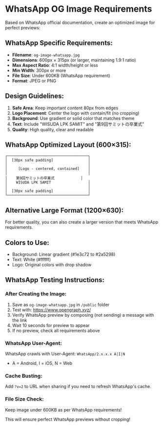 # WhatsApp OG Image Requirements

Based on WhatsApp official documentation, create an optimized image for perfect previews:

## WhatsApp Specific Requirements:
- **Filename**: `og-image-whatsapp.jpg`
- **Dimensions**: 600px × 315px (or larger, maintaining 1.9:1 ratio)
- **Max Aspect Ratio**: 4:1 width/height or less
- **Min Width**: 300px or more
- **File Size**: Under 600KB (WhatsApp requirement)
- **Format**: JPEG or PNG

## Design Guidelines:
1. **Safe Area**: Keep important content 80px from edges
2. **Logo Placement**: Center the logo with contain/fit (no cropping)
3. **Background**: Use gradient or solid color that matches theme
4. **Text**: Include "WISUDA LPK SAMIT" and "第9回サミットの卒業式"
5. **Quality**: High quality, clear and readable

## WhatsApp Optimized Layout (600×315):
```
┌─────────────────────────────────────┐
│  [30px safe padding]                │
│                                     │
│     [Logo - centered, contained]    │
│                                     │
│    第9回サミットの卒業式            │
│    WISUDA LPK SAMIT                 │
│                                     │
│  [30px safe padding]                │
└─────────────────────────────────────┘
```

## Alternative Large Format (1200×630):
For better quality, you can also create a larger version that meets WhatsApp requirements.

## Colors to Use:
- Background: Linear gradient (#1e3c72 to #2a5298)
- Text: White (#ffffff)
- Logo: Original colors with drop shadow

## WhatsApp Testing Instructions:

### After Creating the Image:
1. Save as `og-image-whatsapp.jpg` in `/public` folder
2. Test with: https://www.opengraph.xyz/
3. Verify WhatsApp preview by composing (not sending) a message with the link
4. Wait 10 seconds for preview to appear
5. If no preview, check all requirements above

### WhatsApp User-Agent:
WhatsApp crawls with User-Agent: `WhatsApp/2.x.x.x A|I|N`
- A = Android, I = iOS, N = Web

### Cache Busting:
Add `?v=2` to URL when sharing if you need to refresh WhatsApp's cache.

### File Size Check:
Keep image under 600KB as per WhatsApp requirements!

This will ensure perfect WhatsApp previews without cropping!